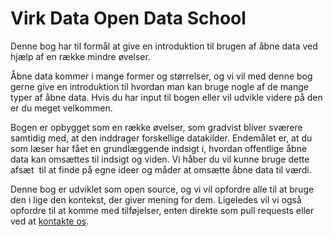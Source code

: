 Virk Data Open Data School
=======

Denne bog har til formål at give en introduktion til brugen af åbne data ved hjælp af en række mindre
øvelser.

Åbne data kommer i mange former og størrelser, og vi vil med denne bog gerne give en introduktion
til hvordan man kan bruge nogle af de mange typer af åbne data. Hvis du har input til bogen eller vil udvikle videre på den er du meget velkommen.  

Bogen er opbygget som en række øvelser, som gradvist bliver sværere samtidig med, at den inddrager
forskellige datakilder. Endemålet er, at du som læser har fået en grundlæggende indsigt i, hvordan
offentlige åbne data kan omsættes til indsigt og viden. Vi håber du vil kunne bruge dette afsæt  til at finde
på egne ideer og måder at omsætte åbne data til værdi.

Denne bog er udviklet som open source, og vi vil opfordre alle til at bruge den i lige den kontekst, der giver
mening for dem. Ligeledes vil vi også opfordre til at komme med tilføjelser, enten direkte som pull
requests eller ved at [kontakte os](mailto:virkdata@erst.dk).
